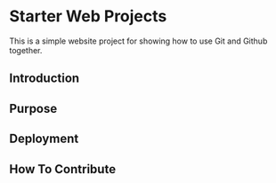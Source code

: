 # Starter Web Projects

This is a simple website project for showing how to use Git and Github together.

## Introduction

## Purpose

## Deployment

## How To Contribute